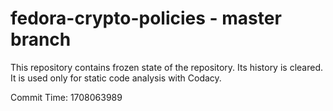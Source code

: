 # fedora-crypto-policies - master branch

This repository contains frozen state of the repository.
Its history is cleared. It is used only for static code
analysis with Codacy.

Commit Time: 1708063989
